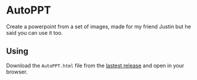 # AutoPPT

Create a powerpoint from a set of images, made for my friend Justin but he said you can use it too.

## Using

Download the `AutoPPT.html` file from the [lastest release](https://github.com/camcharmar/autoppt/releases/) and open in your browser.
